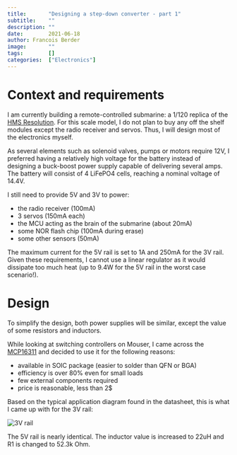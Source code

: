 ```yaml
---
title:       "Designing a step-down converter - part 1"
subtitle:    ""
description: ""
date:        2021-06-18
author: Francois Berder
image:       ""
tags:        []
categories:  ["Electronics"]
---
```


# Context and requirements

I am currently building a remote-controlled submarine: a 1/120 replica of the [HMS Resolution](https://en.wikipedia.org/wiki/HMS_Resolution_(S22)). For this scale model, I do not plan to buy any off the shelf modules except the radio receiver and servos. Thus, I will design most of the electronics myself.

As several elements such as solenoid valves, pumps or motors require 12V, I preferred having a relatively high voltage for the battery instead of designing a buck-boost power supply capable of delivering several amps.
The battery will consist of 4 LiFePO4 cells, reaching a nominal voltage of 14.4V.

I still need to provide 5V and 3V to power:
  - the radio receiver (100mA)
  - 3 servos (150mA each)
  - the MCU acting as the brain of the submarine (about 20mA)
  - some NOR flash chip (100mA during erase)
  - some other sensors (50mA)

The maximum current for the 5V rail is set to 1A and 250mA for the 3V rail. Given these requirements, I cannot use a linear regulator as it would dissipate too much heat (up to 9.4W for the 5V rail in the worst case scenario!).

# Design

To simplify the design, both power supplies will be similar, except the value of some resistors and inductors.

While looking at switching controllers on Mouser, I came across the [MCP16311](https://www.microchip.com/wwwproducts/en/MCP16311) and decided to use it for the following reasons:
  - available in SOIC package (easier to solder than QFN or BGA)
  - efficiency is over 80% even for small loads
  - few external components required
  - price is reasonable, less than 2$


Based on the typical application diagram found in the datasheet, this is what I came up with for the 3V rail:

![3V rail](/img/2021-06-18-power-supply/3vrail.png)


The 5V rail is nearly identical. The inductor value is increased to 22uH and R1 is changed to 52.3k Ohm.

